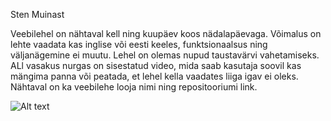 Sten Muinast

Veebilehel on nähtaval kell ning kuupäev koos nädalapäevaga. Võimalus on lehte vaadata kas inglise või eesti keeles, 
funktsionaalsus ning väljanägemine ei muutu. Lehel on olemas nupud taustavärvi vahetamiseks. ALl vasakus nurgas on
sisestatud video, mida saab kasutaja soovil kas mängima panna või peatada, et lehel kella vaadates liiga igav ei oleks.
Nähtaval on ka veebilehe looja nimi ning repositooriumi link.

![Alt text](/home/stemui/1-kodutoo/kellatoo.jpg?raw=true)